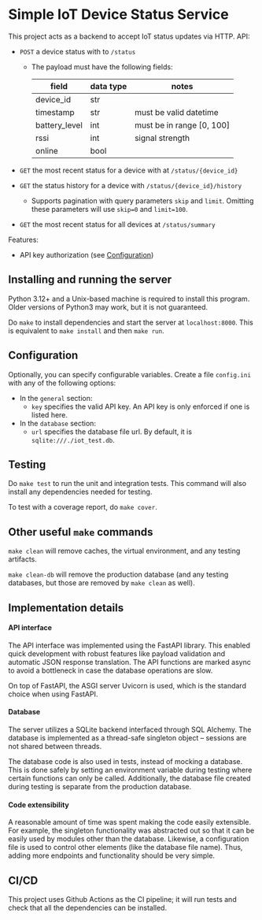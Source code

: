 # Simple IoT Device Status Service

This project acts as a backend to accept IoT status updates via HTTP.
API:
 * `POST` a device status with to `/status`
   * The payload must have the following fields:
   
     | field          | data type | notes                     |
     |----------------|-----------|---------------------------|
     | device_id      | str       |                           |
     | timestamp      | str       | must be valid datetime    |
     | battery_level  | int       | must be in range [0, 100] |
     | rssi           | int       | signal strength           |
     | online         | bool      |                           |
     

 * `GET` the most recent status for a device with at `/status/{device_id}`
 * `GET` the status history for a device with `/status/{device_id}/history`
   * Supports pagination with query parameters `skip` and `limit`. Omitting these
     parameters will use `skip=0` and `limit=100`. 
 * `GET` the most recent status for all devices at `/status/summary`

Features:
* API key authorization (see [Configuration](#Configuration))

## Installing and running the server

Python 3.12+ and a Unix-based machine is required to install this program.
Older versions of Python3 may work, but it is not guaranteed.

Do `make` to install dependencies and start the server at `localhost:8000`.
This is equivalent to `make install` and then `make run`.

## Configuration

Optionally, you can specify configurable variables. Create a file
`config.ini` with any of the following options:
* In the `general` section:
  * `key` specifies the valid API key. An API key is only enforced if
    one is listed here.
* In the `database` section:
  * `url` specifies the database file url. By default, it is 
    `sqlite:///./iot_test.db`.

## Testing

Do `make test` to run the unit and integration tests.
This command will also install any dependencies needed for testing.

To test with a coverage report, do `make cover`.

## Other useful `make` commands

`make clean` will remove caches, the virtual environment, and any testing artifacts.

`make clean-db` will remove the production database 
(and any testing databases, but those are removed by `make clean` as well).

## Implementation details

#### API interface

The API interface was implemented using the FastAPI library. This enabled quick
development with robust features like payload validation and automatic 
JSON response translation. The API functions are marked async to avoid a 
bottleneck in case the database operations are slow.

On top of FastAPI, the ASGI server Uvicorn is used, which is the standard choice
when using FastAPI.

#### Database

The server utilizes a SQLite backend interfaced through SQL Alchemy.
The database is implemented as a thread-safe singleton object – sessions
are not shared between threads. 

The database code is also used in tests, instead of mocking a database.
This is done safely by setting an environment variable during testing where
certain functions can only be called. Additionally, the database file created 
during testing is separate from the production database.

#### Code extensibility

A reasonable amount of time was spent making the code easily extensible. For 
example, the singleton functionality was abstracted out so that it can be easily 
used by modules other than the database. Likewise, a configuration file is used 
to control other elements (like the database file name). Thus, adding more endpoints 
and functionality should be very simple. 

## CI/CD

This project uses Github Actions as the CI pipeline; it will run tests
and check that all the dependencies can be installed.
